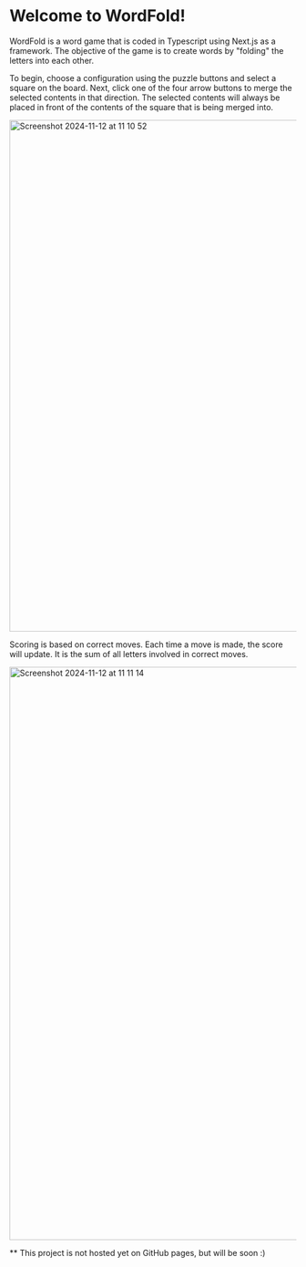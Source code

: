 <h1>Welcome to WordFold!</h1>

WordFold is a word game that is coded in Typescript using Next.js as a framework. The objective of the game is to create words by "folding" the letters into each other.

To begin, choose a configuration using the puzzle buttons and select a square on the board. Next, click one of the four arrow buttons to merge the selected contents in that direction. The selected contents will always be placed in front of the contents of the square that is being merged into. 

<img width="898" alt="Screenshot 2024-11-12 at 11 10 52" src="https://github.com/user-attachments/assets/0e13b98c-e1fe-4ebe-a778-cf0441508244">

Scoring is based on correct moves. Each time a move is made, the score will update. It is the sum of all letters involved in correct moves.

<img width="1006" alt="Screenshot 2024-11-12 at 11 11 14" src="https://github.com/user-attachments/assets/3d174e03-82f8-43b4-9bf5-cdeac9a18173">

** This project is not hosted yet on GitHub pages, but will be soon :)

